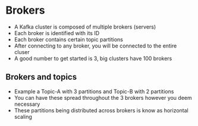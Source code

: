 # Brokers
* A Kafka cluster is composed of multiple brokers (servers)
* Each broker is identified with its ID
* Each broker contains certain topic partitions
* After connecting to any broker, you will be connected to the entire cluser
* A good number to get started is 3, big clusters have 100 brokers

## Brokers and topics
* Example a Topic-A with 3 partitions and Topic-B with 2 partitions
* You can have these spread throughout the 3 brokers however you deem necessary
* These partitions being distributed across brokers is know as horizontal scaling
